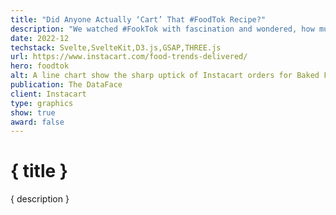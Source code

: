 ```yaml
---
title: "Did Anyone Actually ‘Cart’ That #FoodTok Recipe?"
description: "We watched #FookTok with fascination and wondered, how much of this content is making it into people’s carts?"
date: 2022-12
techstack: Svelte,SvelteKit,D3.js,GSAP,THREE.js
url: https://www.instacart.com/food-trends-delivered/
hero: foodtok
alt: A line chart show the sharp uptick of Instacart orders for Baked Feta Pasta following it's virality on TikTok
publication: The DataFace
client: Instacart
type: graphics
show: true
award: false
---
```


# { title }

{ description }
